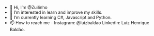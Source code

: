 - 👋 Hi, I’m @Zuilinho
- 👀 I’m interested in learn and improve my skills.
- 🌱 I’m currently learning C#, Javascript and Python.
- 📫 How to reach me - Instagram: @luizbaldao LinkedIn: Luiz Henrique Baldão.

<!---
Zuilinho/Zuilinho is a ✨ special ✨ repository because its `README.md` (this file) appears on your GitHub profile.
You can click the Preview link to take a look at your changes.
--->
